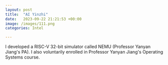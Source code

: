 ```yaml
---
layout: post
title:  "AI Yinzhi"
date:   2023-09-22 21:21:53 +00:00
image: /images/111.png
categories: Intel

---
```

I developed a RISC-V 32-bit simulator called NEMU (Professor Yanyan Jiang's PA). I also voluntarily enrolled in Professor Yanyan Jiang's Operating Systems course.